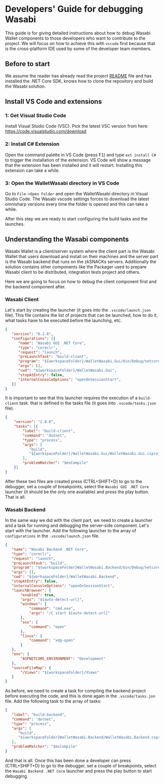 # Developers' Guide for debugging Wasabi

This guide is for giving detailed instructions about how to debug Wasabi Wallet components to those developers who want to contribute to the project. We will focus on how to achieve this with `vscode` first because that is the cross-platform IDE used by some of the developer team members.

## Before to start
We assume the reader has already read the project [README](https://github.com/zkSNACKs/WalletWasabi/blob/master/README.md) file  and has installed the .NET Core SDK, knows how to clone the repository and build the Wasabi solution.


## Install VS Code and extensions
### 1: Get Visual Studio Code
Install Visual Studio Code (VSC). Pick the latest VSC version from here: https://code.visualstudio.com/download


### 2: Install C# Extension
Open the command palette in VS Code (press <kbd>F1</kbd>) and type `ext install C#` to trigger the installation of the extension. VS Code will show a message that the extension has been installed and it will restart. Installing this extension can take a while.


### 3: Open the WalletWasabi directory in VS Code
Go to `File->Open Folder` and open the WalletWasabi directory in Visual Studio Code. The Wasabi vscode settings forces to download the latest omnisharp versions every time the folder is opened and this can take a while.

After this step we are ready to start configuring the build tasks and the launches.

## Understanding the Wasabi components

Wasabi Wallet is a client/server system where the client part is the Wasabi Wallet that users download and install on their machines and the server part is the Wasabi backend that runs on the zkSNACKs servers.  Additionally the solution contains other components like the Packager used to prepare Wasabi client to be distributed, integration tests project and others.

Here we are going to focus on how to debug the client component first and the backend component after.

### Wasabi Client

Let's start by creating the launcher (it goes into the `.vscode/launch.json` file). This file contains the list of projects that can be launched, how to do it, what tasks have to be executed before the launching, etc.

```json
{
   "version": "0.2.0",
   "configurations": [{
      "name": "Wasabi GUI .NET Core",
      "type": "coreclr",
      "request": "launch",
      "preLaunchTask": "build-client",
      "program": "${workspaceFolder}/WalletWasabi.Gui/bin/Debug/netcoreapp2.2/WalletWasabi.Gui.dll",
      "args": [],
      "cwd": "${workspaceFolder}/WalletWasabi.Gui",
      "stopAtEntry": false,
      "internalConsoleOptions": "openOnSessionStart",
   }]
}
```

It is important to see that this launcher requires the execution of a `build-client` task. that is defined in the tasks file (it goes into `.vscode/tasks.json` file).

```json
{
    "version": "2.0.0",
    "tasks": [{
        "label": "build-client",
        "command": "dotnet",
        "type": "process",
        "args": [
           "build",
           "${workspaceFolder}/WalletWasabi.Gui/WalletWasabi.Gui.csproj"
        ],
        "problemMatcher": "$msCompile"
    }]
}
```

After these two files are created press (CTRL+SHIFT+D) to go to the debugger, set a couple of breakpoints, select the `Wasabi GUI .NET Core` launcher (it should be the only one available) and press the play button. That is all.

### Wasabi Backend

In the same way we did with the client part, we need to create a launcher and a task for running and debugging the server-side component. Let's start with the launcher. Add the following launcher to the array of `configurations` in the `.vscode/launch.json` file.

```json
{
   "name": "Wasabi Backend .NET Core",
   "type": "coreclr",
   "request": "launch",
   "preLaunchTask": "build",
   "program": "${workspaceFolder}WalletWasabi.Backend/bin/Debug/netcoreapp2.2/WalletWasabi.dll",
   "args": [],
   "cwd": "${workspaceFolder}/WalletWasabi.Backend",
   "stopAtEntry": false,
   "internalConsoleOptions": "openOnSessionStart",
   "launchBrowser": {
       "enabled": true,
       "args": "${auto-detect-url}",
       "windows": {
           "command": "cmd.exe",
           "args": "/C start ${auto-detect-url}"
       },
       "osx": {
           "command": "open"
       },
       "linux": {
           "command": "xdg-open"
       }
   },
   "env": {
       "ASPNETCORE_ENVIRONMENT": "Development"
   },
   "sourceFileMap": {
       "/Views": "${workspaceFolder}/Views"
   }
}
```
As before, we need to create a task for compiling the backend project before executing the code, and this is done again in the `.vscode/tasks.jon` file. Add the following task to the array of tasks:

```json
{
   "label": "build-backend",
   "command": "dotnet",
   "type": "process",
   "args": [
      "build",
      "${workspaceFolder}WalletWasabi.Backend/WalletWasabi.Backend.csproj"
   ],
   "problemMatcher": "$msCompile"
}
```

And that is all. Once this has been done a developer can press (CTRL+SHIFT+D) to go to the debugger, set a couple of breakpoints, select the `Wasabi Backend .NET Core` launcher and press the play button to start debugging.

